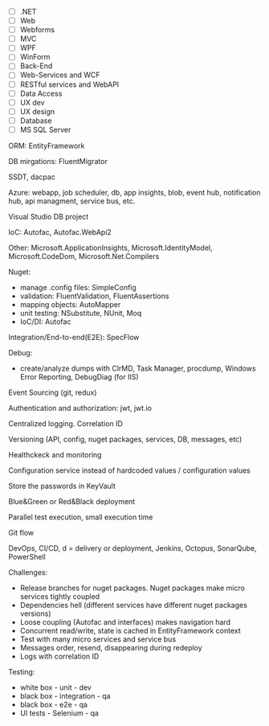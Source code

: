 - [ ] .NET
- [ ] Web
- [ ] Webforms
- [ ] MVC
- [ ] WPF
- [ ] WinForm
- [ ] Back-End
- [ ] Web-Services and WCF
- [ ] RESTful services and WebAPI
- [ ] Data Access
- [ ] UX dev
- [ ] UX design
- [ ] Database 
- [ ] MS SQL Server

ORM: EntityFramework

DB mirgations: FluentMigrator

SSDT, dacpac

Azure: webapp, job scheduler, db, app insights, blob, event hub, notification hub, api managment, service bus, etc.

Visual Studio DB project

IoC: Autofac, Autofac.WebApi2

Other: Microsoft.ApplicationInsights, Microsoft.IdentityModel, Microsoft.CodeDom, Microsoft.Net.Compilers

Nuget:
* manage .config files: SimpleConfig
* validation: FluentValidation, FluentAssertions
* mapping objects: AutoMapper
* unit testing: NSubstitute, NUnit, Moq
* IoC/DI: Autofac

Integration/End-to-end(E2E): SpecFlow

Debug:
* create/analyze dumps with ClrMD, Task Manager, procdump, Windows Error Reporting, DebugDiag (for IIS)

Event Sourcing (git, redux)

Authentication and authorization: jwt, jwt.io

Centralized logging. Correlation ID

Versioning (API, config, nuget packages, services, DB, messages, etc)

Healthckeck and monitoring

Configuration service instead of hardcoded values / configuration values

Store the passwords in KeyVault

Blue&Green or Red&Black deployment

Parallel test execution, small execution time

Git flow

DevOps, CI/CD, d = delivery or deployment, Jenkins, Octopus, SonarQube, PowerShell

Challenges:
* Release branches for nuget packages. Nuget packages make micro services tightly coupled
* Dependencies hell (different services have different nuget packages versions)
* Loose coupling (Autofac and interfaces) makes navigation hard
* Concurrent read/write, state is cached in EntityFramework context
* Test with many micro services and service bus
* Messages order, resend, disappearing during redeploy
* Logs with correlation ID 

Testing:
* white box - unit - dev
* black box - integration - qa
* black box - e2e - qa
* UI tests - Selenium - qa
